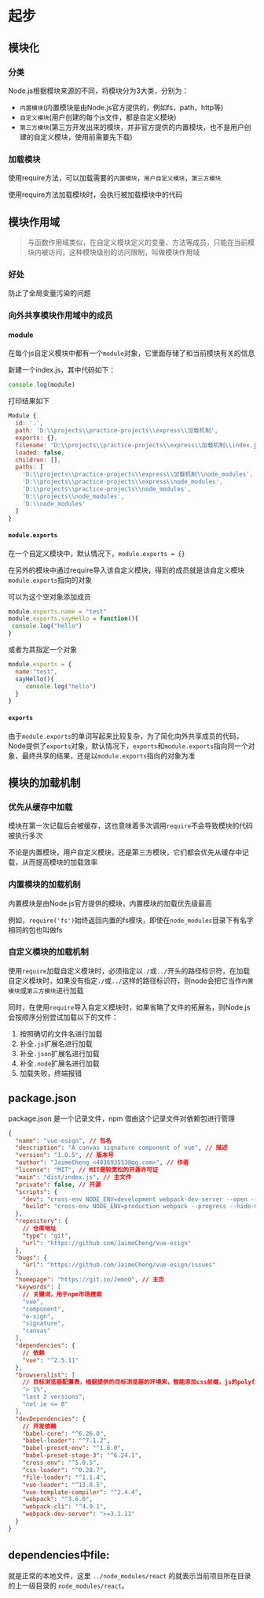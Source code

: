 # 起步

## 模块化

### 分类

Node.js根据模块来源的不同，将模块分为3大类，分别为：

- `内置模块`(内置模块是由Node.js官方提供的，例如fs，path，http等)
- `自定义模块`(用户创建的每个js文件，都是自定义模块)
- `第三方模块`(第三方开发出来的模块，并非官方提供的内置模块，也不是用户创建的自定义模块，使用前需要先下载)

### 加载模块

使用require方法，可以加载需要的`内置模块`，`用户自定义模块`，`第三方模块`

使用require方法加载模块时，会执行被加载模块中的代码

## 模块作用域

> 与函数作用域类似，在自定义模块定义的变量、方法等成员，只能在当前模块内被访问，这种模块级别的访问限制，叫做模块作用域

### 好处

防止了全局变量污染的问题

### 向外共享模块作用域中的成员

#### module

在每个js自定义模块中都有一个`module`对象，它里面存储了和当前模块有关的信息

新建一个index.js，其中代码如下：

```js
console.log(module)
```

打印结果如下

```js
Module {
  id: '.',
  path: 'D:\\projects\\practice-projects\\express\\加载机制',
  exports: {},
  filename: 'D:\\projects\\practice-projects\\express\\加载机制\\index.js',
  loaded: false,
  children: [],
  paths: [
    'D:\\projects\\practice-projects\\express\\加载机制\\node_modules',    
    'D:\\projects\\practice-projects\\express\\node_modules',
    'D:\\projects\\practice-projects\\node_modules',
    'D:\\projects\\node_modules',
    'D:\\node_modules'
  ]
}
```

#### `module.exports`

在一个自定义模块中，默认情况下，`module.exports = {}`

在另外的模块中通过require导入该自定义模块，得到的成员就是该自定义模块`module.exports`指向的对象

可以为这个空对象添加成员

```js
module.exports.name = "test"
module.exports.sayHello = function(){
 console.log("hello")
}
```

或者为其指定一个对象

```js
module.exports = {
  name:"test",
  sayHello(){
     console.log("hello")
  }
}
```

#### `exports`

由于`module.exports`的单词写起来比较复杂，为了简化向外共享成员的代码，Node提供了`exports`对象，默认情况下，`exports`和`module.exports`指向同一个对象，最终共享的结果，还是以`module.exports`指向的对象为准

## 模块的加载机制

### 优先从缓存中加载

模块在第一次记载后会被缓存，这也意味着多次调用`require`不会导致模块的代码被执行多次

不论是内置模块，用户自定义模块，还是第三方模块，它们都会优先从缓存中记载，从而提高模块的加载效率

### 内置模块的加载机制

内置模块是由Node.js官方提供的模块，内置模块的加载优先级最高

例如，`require('fs')`始终返回内置的fs模块，即使在`node_modules`目录下有名字相同的包也叫做fs


### 自定义模块的加载机制

使用`require`加载自定义模块时，必须指定以`./`或`../`开头的路径标识符，在加载自定义模块时，如果没有指定`./`或`../`这样的路径标识符，则node会把它当作`内置模块`或`第三方模块`进行加载

同时，在使用`require`导入自定义模块时，如果省略了文件的拓展名，则Node.js会按顺序分别尝试加载以下的文件：

1. 按照确切的文件名进行加载
2. 补全`.js`扩展名进行加载
3. 补全`.json`扩展名进行加载
4. 补全`.node`扩展名进行加载
5. 加载失败，终端报错

## package.json

package.json 是一个记录文件，npm 借由这个记录文件对依赖包进行管理

```json
{
  "name": "vue-esign", // 包名
  "description": "A canvas signature component of vue", // 描述
  "version": "1.0.5", // 版本号
  "author": "JaimeCheng <403693553@qq.com>", // 作者
  "license": "MIT", // MIT是较宽松的开源许可证
  "main": "dist/index.js", // 主文件
  "private": false, // 开源
  "scripts": {
    "dev": "cross-env NODE_ENV=development webpack-dev-server --open --hot",
    "build": "cross-env NODE_ENV=production webpack --progress --hide-modules"
  },
  "repository": {
    // 仓库地址
    "type": "git",
    "url": "https://github.com/JaimeCheng/vue-esign"
  },
  "bugs": {
    "url": "https://github.com/JaimeCheng/vue-esign/issues"
  },
  "homepage": "https://git.io/JemnO", // 主页
  "keywords": [
    // 关键词，用于npm市场搜索
    "vue",
    "component",
    "e-sign",
    "signature",
    "canvas"
  ],
  "dependencies": {
    // 依赖
    "vue": "^2.5.11"
  },
  "browserslist": [
    // 目标浏览器配置表，根据提供的目标浏览器的环境来，智能添加css前缀，js的polyfill垫片,来兼容旧版本浏览器
    "> 1%",
    "last 2 versions",
    "not ie <= 8"
  ],
  "devDependencies": {
    // 开发依赖
    "babel-core": "^6.26.0",
    "babel-loader": "^7.1.2",
    "babel-preset-env": "^1.6.0",
    "babel-preset-stage-3": "^6.24.1",
    "cross-env": "^5.0.5",
    "css-loader": "^0.28.7",
    "file-loader": "^1.1.4",
    "vue-loader": "^13.0.5",
    "vue-template-compiler": "^2.4.4",
    "webpack": "^3.6.0",
    "webpack-cli": "^4.9.1",
    "webpack-dev-server": ">=3.1.11"
  }
}
```

## dependencies中file:

就是正常的本地文件，这里 `../node_modules/react` 的就表示当前项目所在目录的上一级目录的 `node_modules/react`。
